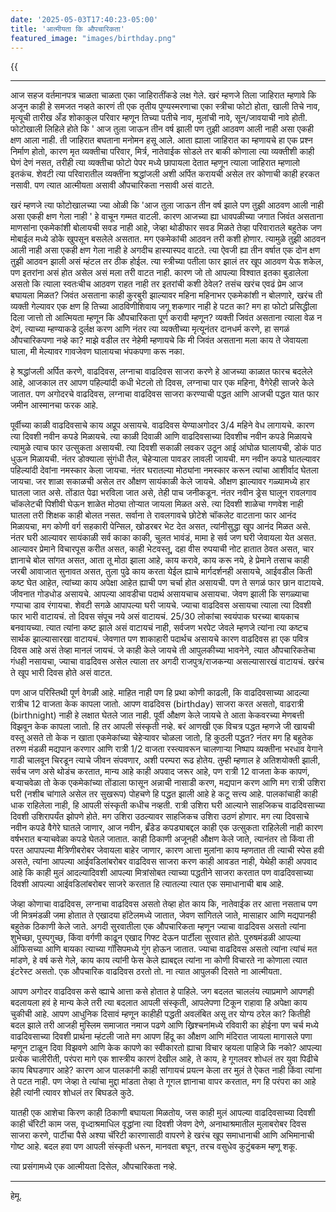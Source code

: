 ```yaml
---
date: '2025-05-03T17:40:23-05:00'
title: 'आत्मीयता कि औपचारिकता'
featured_image: "images/birthday.png"
---
```


{{<audio src="audio/birthday.wav">}}
<!--more-->
---

आज सहज वर्तमानपत्र चाळता चाळता एका जाहिरातींकडे लक्ष गेले. खरं म्हणजे तिला जाहिरात म्हणावे कि अजून काही हे समजत नव्हते कारणं ती एक तृतीय पुण्यस्मरणाचा एका स्त्रीचा फोटो होता, खाली तिचे नाव, मृत्यूची तारीख अँड शोकाकुल परिवार म्हणून तिच्या पतीचे नाव, मुलांची नावे, सून/जावयाची नावे होती. फोटोखाली लिहिले होते कि ' आज तुला जाऊन तीन वर्ष झाली पण तुझी आठवण आली नाही असा एकही क्षण आला नाही. ती जाहिरात बघताना मनोमन हसू आले. आता ह्याला जाहिरात का म्हणायचे हा एक प्रश्न निर्माण होतो, कारण मृत व्यक्तीचा परिवार, मिर्त्र, नातेवाईक सोडले तर बाकी कोणाला त्या व्यक्तीशी काही घेणं देणं नसत, तरीही त्या व्यक्तीचा फोटो पेपर मध्ये छापायला देतात म्हणून त्याला जाहिरात म्हणालो इतकंच. शेवटी त्या परिवारातील व्यक्तींना श्रद्धांजली अशी अर्पित करायची असेल तर कोणाची काही हरकत नसावी. पण त्यात आत्मीयता असावी औपचारिकता नसावी असं वाटते.

खरं म्हणजे त्या फोटोखालच्या ज्या ओळी कि 'आज तुला जाऊन तीन वर्ष झाले पण तुझी आठवण आली नाही असा एकही क्षण गेला नाही ' हे वाचून गम्मत वाटली. कारण आजच्या ह्या धावपळीच्या जगात जिवंत असताना माणसांना एकमेकांशी बोलायची सवड नाही आहे, जेव्हा थोडीफार सवड मिळते तेव्हा परिवारातले बहुतेक जण मोबाईल मध्ये डोके खुपसून बसलेले असतात. मग एकमेकांची आठवन तरी कशी होणार. त्यामुळे तुझी आठवन आली नाही असा एकही क्षण गेला नाही हे अगदीच हास्यास्पद वाटते. त्या ऐवजी ह्या तीन वर्षात एक दोन क्षण तुझी आठवन झाली असं म्हंटल तर ठीक होईल. त्या स्त्रीच्या पतीला फार झालं तर खूप आठवण येऊ शकेल, पण इतरांना असं होत असेल असं मला तरी वाटत नाही. कारण जो तो आपल्या विश्वात इतका बुडालेला असतो कि त्याला स्वतःचीच आठवण राहत नाही तर इतरांची कशी ठेवेल? तसंच खरंच एवढं प्रेम आज बघायला मिळत? जिवंत असताना काही कुरबुरी झाल्यावर महिना महिनाभर एकमेकांशी न बोलणारे, खरंच ती व्यक्ती गेल्यावर एक क्षण हि तिच्या आठविणीशिवाय जगू शकणार नाही हे पटत का? मग हा फोटो प्रसिद्धीला दिला जात्तो तो आत्मियता म्हणून कि औपचारिकता पूर्ण करावी म्हणून? व्यक्ती जिवंत असताना त्याला वेळ न देणं, त्याच्या म्हण्याकडे दुर्लक्ष करण आणि नंतर त्या व्यक्तीच्या मृत्यूनंतर दानधर्म करणे, हा सगळं औपचारिकपणा नव्हे का? माझे वडील तर नेहेमी म्हणायचे कि मी जिवंत असताना मला काय ते जेवायला घाला, मी मेल्यावर गावजेवण घालायचा भंपकपणा करू नका.

हे श्रद्धांजली अर्पित करणे, वाढदिवस, लग्नाचा वाढदिवस साजरा करणे हे आजच्या काळात फारच बदलेले आहे, आजकाल तर आपण पहिल्यांदी कधी भेटलो तो दिवस, लग्नाचा पार एक महिना, वैगेरेही साजरे केले जातात. पण अगोदरचे वाढदिवस, लग्नाचा वाढदिवस साजरा करण्याची पद्धत आणि आजची पद्धत यात फार जमीन आस्मानचा फरक आहे.

पूर्वीच्या काळी वाढदिवसाचे काय अप्रूप असायचे. वाढदिवस येण्याअगोदर 3/4 महिने वेध लागायचे. कारण त्या दिवशी नवीन कपडे मिळायचे. त्या काळी दिवाळी आणि वाढदिवसाच्या दिवशीच नवीन कपडे मिळायचे त्यामुळे त्याच फार उत्सुकता असायची. त्या दिवशी सकाळी लवकर उठून आई आंघोळ घालायची, डोकं पाठ धुऊन मिळायची. नंतर डोक्याला सुंगंधी तैल, चेहेऱ्याला पावडर लावली जायची. मग नवीन कपडे घातल्यावर पहिल्यांदी देवांना नमस्कार केला जायचा. नंतर घरातल्या मोठ्यांना नमस्कार करून त्यांचा आशीर्वाद घेतला जायचा. जर शाळा सकाळची असेल तर औक्षण सायंकाळी केले जायचे. औक्षण झाल्यावर गळ्यामध्ये हार घातला जात असे. तोंडात पेढा भरविला जात असे, तेही पाच जनीकडून. नंतर नवीन ड्रेस घालून रावलगाव चॉकलेटची पिशीवी घेऊन शाळेत मोठ्या तोऱ्यात जायला मिळत असे. त्या दिवशी शाळेचा गणवेश नाही घातला तरी शिक्षक काही बोलत नसत. सर्वाना ते रावलगावचे छोटेशे चॉकलेट वाटताना फार आनंद मिळायचा, मग कोणी वर्ग सहकारी पेन्सिल, खोडरबर भेट देत असत, त्यांनीसुद्धा खूप आनंद मिळत असे. नंतर घरी आल्यावर सायंकाळी सर्व काका काकी, चुलत भावंडं, मामा हे सर्व जण घरी जेवायला येत असत. आल्यावर प्रेमाने विचारपूस करीत असत, काही भेटवस्तू, दहा वीस रुपयाची नोट हातात ठेवत असत, चार ज्ञानाचे बोल सांगत असत, आता तू मोठा झाला आहे, काय करावे, काय करू नये, हे प्रेमाने तसाच काही जरबी आवाजात सुनावत असत, तुला पुढे काय करता येईल ह्याचे मार्गदर्शनही असायचे, आईवडील किती कष्ट घेत आहेत, त्यांच्या काय अपेक्षा आहेत ह्याची पण चर्चा होत असायची. पण ते सगळं फार छान वाटायचे. जीवनात गोडधोड असायचे. आपल्या आवडीचा पदार्थ असायचाच असायचा. जेवण झाली कि सगळ्याचा गप्पाचा डाव रंगायचा. शेवटी सगळे आपापल्या घरी जायचे. ज्याचा वाढदिवस असायचा त्याला त्या दिवशी फार भारी वाटायचं. तो दिवस संपूच नये असं वाटायचं. 25/30 लोकांचा स्वयंपाक घरच्या बायकाच बनवायच्या. त्यात त्यांना कष्ट झाले असं वाटायचं नाही, सर्वजण भरपेट जेवले म्हणजे त्यांना त्या कष्टच सार्थक झाल्यासारखा वाटायचं.  जेवणात पण शाकाहारी पदार्थच असायचे कारण वाढदिवस हा एक पवित्र दिवस आहे असं तेव्हा मानलं जायचं. जे काही केले जायचे ती आपुलकीच्या भावनेने, त्यात औपचारिकतेचा गंधही नसायचा, ज्याचा वाढदिवस असेल त्याला तर अगदी राजपुत्र/राजकन्या असल्यासारखं वाटायचं. खरंच ते खूप भारी दिवस होते असं वाटत.

पण आज परिस्तिथी पूर्ण वेगळी आहे. माहित नाही पण हि प्रथा कोणी काढली, कि वाढदिवसाच्या आदल्या रात्रीच 12 वाजता केक कापला जातो. आपण वाढदिवस (birthday) साजरा करत असतो, वाढरात्री (birthnight) नाही हे लक्षात घेतले जात नाही. पूर्वी औक्षण केले जायचे ते आता केकवरच्या मेणबत्ती विझवून केक कापला जातो. हि तर आपली संस्कृती नव्हे. बरं आणखी एक विचत्र पद्धत म्हणजे जी खायची वस्तू असते तो केक न खाता एकमेकांच्या चेहेऱ्यावर चोळला जातो, हि कुठली पद्धत? नंतर मग हि बहुतेक तरुण मंडळी मद्यपान करणार आणि रात्री 1/2 वाजता रस्त्यावरून चालणाऱ्या निष्पाप व्यक्तीना भरधाव वेगाने गाडी चालवून चिरडून त्याचे जीवन संपवणार, अशी परम्परा रूढ होतेय. तुम्ही म्हणाल हे अतिशयोक्ती झाली, सर्वच जण असे थोडंच करतात, मान्य आहे काही अपवाद जरूर आहे, पण रात्री 12 वाजता केक कापणं, बऱ्याचवेळा तो केक एकमेकांच्या तोंडाला फासून अन्नाची नासाडी करण, मद्यपान करण आणि मग रात्री उशिरा घरी (नशीब चांगाले असेल तर सुखरूप) पोहचणे हि पद्धत झाली आहे हे कटू सत्त्य आहे. पालकांचाही काही धाक राहिलेला नाही, हि आपली संस्कृती कधीच नव्हती. रात्री उशिरा घरी आल्याने साहजिकच वाढदिवसाच्या दिवशी उशिरापर्यंत झोपणे होते. मग उशिरा उठल्यावर साहजिकच उशिरा उठणं होणार. मग त्या दिवसाचे नवीन कपडे वैगेरे घातले जाणार, आज नवीन, ब्रँडेड कपड्याबद्दल काही एक उत्सुकता राहिलेली नाही कारण वर्षभरात बऱ्याचवेळा कपडे घेतले जातात. काही ठिकाणी अजूनही औक्षण केले जाते, त्यानंतर तो किंवा ती परत आपापल्या मैत्रिणीबरोबर जेवायला बाहेर जाणार, कारण आत्ता मुलांना काय म्हणतात ती त्याची स्पेस हवी असते, त्यांना आपल्या आईवडिलांबरोबर वाढदिवस साजरा करण काही आवडत नाही, येथेही काही अपवाद आहे कि काही मुलं आदल्यादिवशी आपल्या मित्रांसोबत त्याच्या पद्धतीने साजरा करतात पण वाढदिवसाच्या दिवशी आपल्या आईवडिलांबरोबर साजरे करतात हि त्यातल्या त्यात एक समाधानाची बाब आहे.

जेव्हा कोणाचा वाढदिवस, लग्नाचा वाढदिवस असतो तेव्हा होत काय कि, नातेवाईक तर आत्ता नसताच पण जी मित्रमंडळी जमा होतात ते एखादया हॉटेलमध्ये जातात, जेवण सांगितले जाते, मासाहार आणि मद्यपानही बहुतेक ठिकाणी केले जाते. अगदी सुरवातीला एक औपचारिकता म्हणून ज्याचा वाढदिवस असतो त्यांना शुभेच्छा, पुस्पगुच्छ, किंवा वर्गणी काढून एखाद गिफ्ट देऊन पार्टीला सुरवात होते. पुरुषमंडळी आपल्या ऑफिसच्या आणि बायका त्याच्या गॉसिपमध्ये गुंग होऊन जातात. ज्याचा वाढदिवस असतो त्यांना त्यांचं मत मांडणे, हे वर्ष कसे गेले, काय काय त्यांनी फेस केले ह्याबद्दल त्यांना ना कोणी विचारते ना कोणाला त्यात इंटरेस्ट असतो. एक औपचारिक वाढदिवस ठरतो तो. ना त्यात आपुलकी दिसते ना आत्मीयता.

आपण अगोदर वाढदिवस कसे व्ह्याचे आत्ता कसे होतात हे पाहिले. जग बदलत चाललंय त्याप्रमाणे आपणही बदलायला हवं हे मान्य केले तरी त्या बदलात आपली संस्कृती, आपलेपणा टिकून राहावा हि अपेक्षा काय चुकीची आहे. आपण आधुनिक दिसावं म्हणून काहीही पद्धती अवलंबित असू तर योग्य ठरेल का? कितीही बदल झाले तरी आजही मुस्लिम समाजात नमाज पढणे आणि ख्रिश्चनांमध्ये रविवारी का होईना पण चर्च मध्ये वाढदिवसाच्या दिवशी प्रार्थना म्हंटली जाते मग आपण हिंदू का औक्षण आणि मंदिरात जायला मागासले पणा म्हणून टाळून दिवा विझवणे आणि केक कापणे का स्वीकारतो ह्याचा विचार व्हयला पाहिजे कि नको? आपल्या प्रत्येक चालीरीती, परंपरा मागे एक शास्त्रीय कारणं देखील आहे, ते काय, हे गूगलवर शोधलं तर युवा पिढीचे काय बिघडणार आहे? कारण आज पालकांनी काही सांगायचं प्रयत्न केला तर मुलं ते ऐकत नाही किंवा त्यांना ते पटत नाही. पण जेव्हा ते त्यांचा मुद्दा मांडता तेव्हा ते गूगल ज्ञानाचा वापर करतात, मग हि परंपरा का आहे हेही त्यांनी त्यावर शोधलं तर बिघडले कुठे.

यातही एक आशेचा किरण काही ठिकाणी बघायला मिळतोय, जस काही मुलं आपल्या वाढदिवसाच्या दिवशी काही चॅरिटी काम जस, वृध्दाश्रमाधिल वृद्धांना त्या दिवशी जेवण देणे, अनाथाश्रमातील मुलाबरोबर दिवस साजरा करणे, पार्टीचा पैसे अश्या चॅरिटी कारणासाठी वापरणे हे खरंच खूप समाधानाची आणि अभिमानाची गोष्ट आहे. बदल हवा पण आपली संस्कृती धरून, मानवता बघून, तरच वसुधेव कुटुंबकम म्हणू शकू.

त्या प्रसंगामध्ये एक आत्मीयता दिसेल, औपचारिकता नव्हे.

---
हेमू.
